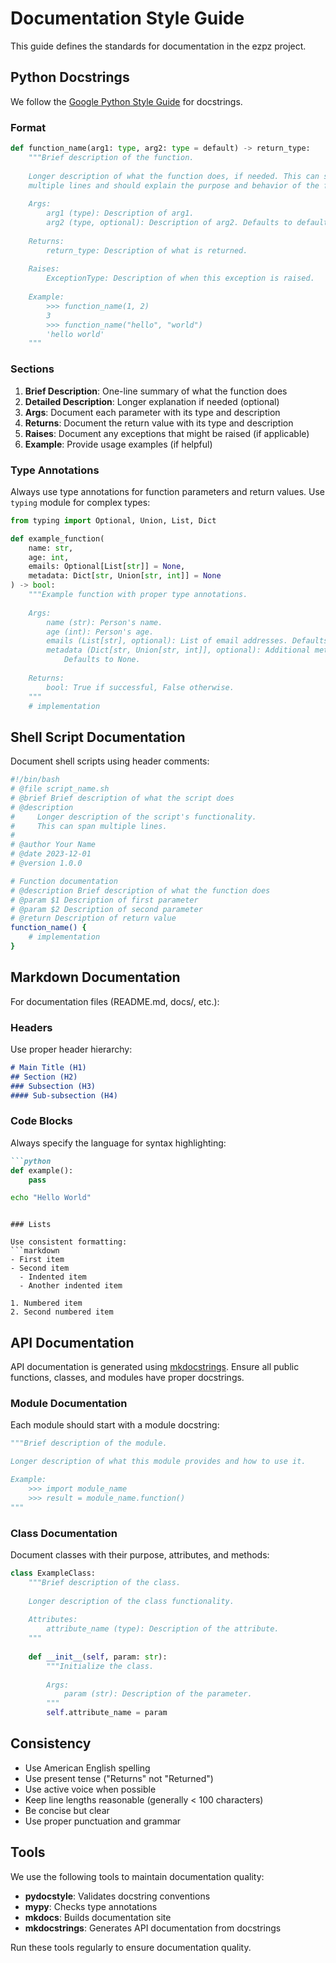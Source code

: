 # Documentation Style Guide

This guide defines the standards for documentation in the ezpz project.

## Python Docstrings

We follow the [Google Python Style Guide](https://google.github.io/styleguide/pyguide.html#38-comments-and-docstrings) for docstrings.

### Format

```python
def function_name(arg1: type, arg2: type = default) -> return_type:
    """Brief description of the function.
    
    Longer description of what the function does, if needed. This can span
    multiple lines and should explain the purpose and behavior of the function.
    
    Args:
        arg1 (type): Description of arg1.
        arg2 (type, optional): Description of arg2. Defaults to default.
        
    Returns:
        return_type: Description of what is returned.
        
    Raises:
        ExceptionType: Description of when this exception is raised.
        
    Example:
        >>> function_name(1, 2)
        3
        >>> function_name("hello", "world")
        'hello world'
    """
```

### Sections

1. **Brief Description**: One-line summary of what the function does
2. **Detailed Description**: Longer explanation if needed (optional)
3. **Args**: Document each parameter with its type and description
4. **Returns**: Document the return value with its type and description
5. **Raises**: Document any exceptions that might be raised (if applicable)
6. **Example**: Provide usage examples (if helpful)

### Type Annotations

Always use type annotations for function parameters and return values. Use `typing` module for complex types:

```python
from typing import Optional, Union, List, Dict

def example_function(
    name: str, 
    age: int, 
    emails: Optional[List[str]] = None,
    metadata: Dict[str, Union[str, int]] = None
) -> bool:
    """Example function with proper type annotations.
    
    Args:
        name (str): Person's name.
        age (int): Person's age.
        emails (List[str], optional): List of email addresses. Defaults to None.
        metadata (Dict[str, Union[str, int]], optional): Additional metadata.
            Defaults to None.
            
    Returns:
        bool: True if successful, False otherwise.
    """
    # implementation
```

## Shell Script Documentation

Document shell scripts using header comments:

```bash
#!/bin/bash
# @file script_name.sh
# @brief Brief description of what the script does
# @description
#     Longer description of the script's functionality.
#     This can span multiple lines.
#
# @author Your Name
# @date 2023-12-01
# @version 1.0.0

# Function documentation
# @description Brief description of what the function does
# @param $1 Description of first parameter
# @param $2 Description of second parameter
# @return Description of return value
function_name() {
    # implementation
}
```

## Markdown Documentation

For documentation files (README.md, docs/, etc.):

### Headers

Use proper header hierarchy:
```markdown
# Main Title (H1)
## Section (H2)
### Subsection (H3)
#### Sub-subsection (H4)
```

### Code Blocks

Always specify the language for syntax highlighting:
```markdown
```python
def example():
    pass
```

```bash
echo "Hello World"
```
```

### Lists

Use consistent formatting:
```markdown
- First item
- Second item
  - Indented item
  - Another indented item

1. Numbered item
2. Second numbered item
```

## API Documentation

API documentation is generated using [mkdocstrings](https://mkdocstrings.github.io/). Ensure all public functions, classes, and modules have proper docstrings.

### Module Documentation

Each module should start with a module docstring:

```python
"""Brief description of the module.

Longer description of what this module provides and how to use it.

Example:
    >>> import module_name
    >>> result = module_name.function()
"""
```

### Class Documentation

Document classes with their purpose, attributes, and methods:

```python
class ExampleClass:
    """Brief description of the class.
    
    Longer description of the class functionality.
    
    Attributes:
        attribute_name (type): Description of the attribute.
    """
    
    def __init__(self, param: str):
        """Initialize the class.
        
        Args:
            param (str): Description of the parameter.
        """
        self.attribute_name = param
```

## Consistency

- Use American English spelling
- Use present tense ("Returns" not "Returned")
- Use active voice when possible
- Keep line lengths reasonable (generally < 100 characters)
- Be concise but clear
- Use proper punctuation and grammar

## Tools

We use the following tools to maintain documentation quality:

- **pydocstyle**: Validates docstring conventions
- **mypy**: Checks type annotations
- **mkdocs**: Builds documentation site
- **mkdocstrings**: Generates API documentation from docstrings

Run these tools regularly to ensure documentation quality.